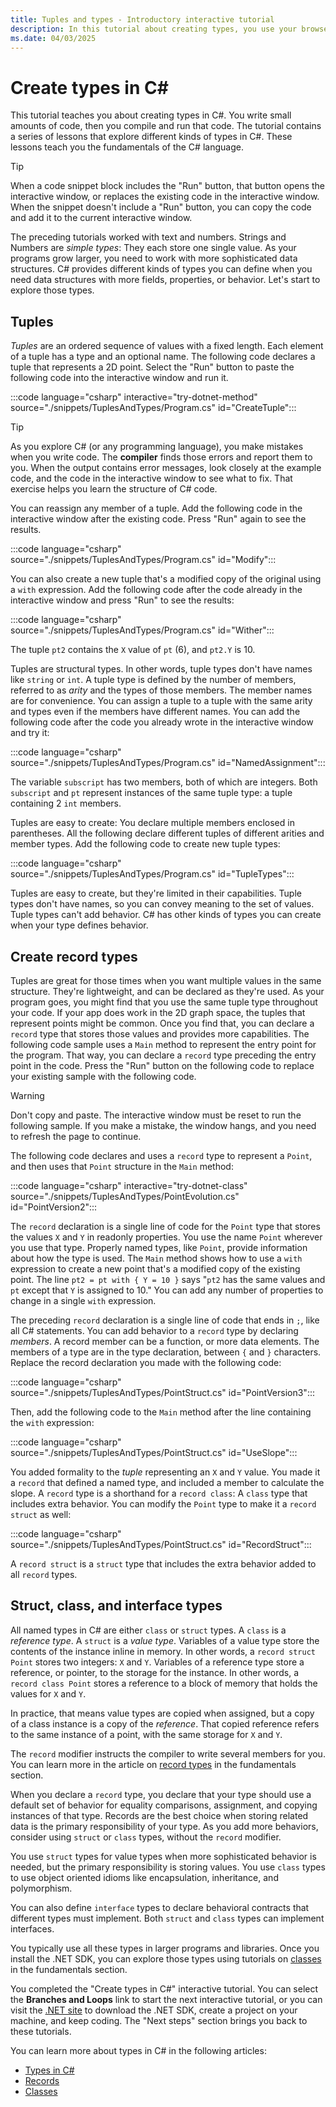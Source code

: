 ```yaml
---
title: Tuples and types - Introductory interactive tutorial
description: In this tutorial about creating types, you use your browser to learn C# interactively. You're going to write C# code and see the results of compiling and running your code directly in the browser.
ms.date: 04/03/2025
---
```

# Create types in C\#

This tutorial teaches you about creating types in C#. You write small amounts of code, then you compile and run that code. The tutorial contains a series of lessons that explore different kinds of types in C#. These lessons teach you the fundamentals of the C# language.

> [!TIP]
>
> When a code snippet block includes the "Run" button, that button opens the interactive window, or replaces the existing code in the interactive window. When the snippet doesn't include a "Run" button, you can copy the code and add it to the current interactive window.

The preceding tutorials worked with text and numbers. Strings and Numbers are *simple types*: They each store one single value. As your programs grow larger, you need to work with more sophisticated data structures. C# provides different kinds of types you can define when you need data structures with more fields, properties, or behavior. Let's start to explore those types.

## Tuples

*Tuples* are an ordered sequence of values with a fixed length. Each element of a tuple has a type and an optional name. The following code declares a tuple that represents a 2D point. Select the "Run" button to paste the following code into the interactive window and run it.

:::code language="csharp" interactive="try-dotnet-method" source="./snippets/TuplesAndTypes/Program.cs" id="CreateTuple":::

> [!TIP]
>
> As you explore C# (or any programming language), you make mistakes when you write code. The **compiler** finds those errors and report them to you. When the output contains error messages, look closely at the example code, and the code in the interactive window to see what to fix. That exercise helps you learn the structure of C# code.

You can reassign any member of a tuple. Add the following code in the interactive window after the existing code. Press "Run" again to see the results.

:::code language="csharp" source="./snippets/TuplesAndTypes/Program.cs" id="Modify":::

You can also create a new tuple that's a modified copy of the original using a `with` expression. Add the following code after the code already in the interactive window and press "Run" to see the results:

:::code language="csharp" source="./snippets/TuplesAndTypes/Program.cs" id="Wither":::

The tuple `pt2` contains the `X` value of `pt` (6), and `pt2.Y` is 10.

Tuples are structural types. In other words, tuple types don't have names like `string` or `int`. A tuple type is defined by the number of members, referred to as *arity* and the types of those members. The member names are for convenience. You can assign a tuple to a tuple with the same arity and types even if the members have different names. You can add the following code after the code you already wrote in the interactive window and try it:

:::code language="csharp" source="./snippets/TuplesAndTypes/Program.cs" id="NamedAssignment":::

The variable `subscript` has two members, both of which are integers. Both `subscript` and `pt` represent instances of the same tuple type: a tuple containing 2 `int` members.

Tuples are easy to create: You declare multiple members enclosed in parentheses. All the following declare different tuples of different arities and member types. Add the following code to create new tuple types:

:::code language="csharp" source="./snippets/TuplesAndTypes/Program.cs" id="TupleTypes":::

Tuples are easy to create, but they're limited in their capabilities. Tuple types don't have names, so you can convey meaning to the set of values. Tuple types can't add behavior. C# has other kinds of types you can create when your type defines behavior.

## Create record types

Tuples are great for those times when you want multiple values in the same structure. They're lightweight, and can be declared as they're used. As your program goes, you might find that you use the same tuple type throughout your code. If your app does work in the 2D graph space, the tuples that represent points might be common. Once you find that, you can declare a `record` type that stores those values and provides more capabilities. The following code sample uses a `Main` method to represent the entry point for the program. That way, you can declare a `record` type preceding the entry point in the code. Press the "Run" button on the following code to replace your existing sample with the following code.

> [!WARNING]
>
> Don't copy and paste. The interactive window must be reset to run the following sample. If you make a mistake, the window hangs, and you need to refresh the page to continue.

The following code declares and uses a `record` type to represent a `Point`, and then uses that `Point` structure in the `Main` method:

:::code language="csharp" interactive="try-dotnet-class" source="./snippets/TuplesAndTypes/PointEvolution.cs" id="PointVersion2":::

The `record` declaration is a single line of code for the `Point` type that stores the values `X` and `Y` in readonly properties. You use the name `Point` wherever you use that type. Properly named types, like `Point`, provide information about how the type is used. The `Main` method shows how to use a `with` expression to create a new point that's a modified copy of the existing point. The line `pt2 = pt with { Y = 10 }` says "`pt2` has the same values and `pt` except that `Y` is assigned to 10." You can add any number of properties to change in a single `with` expression.

The preceding `record` declaration is a single line of code that ends in `;`, like all C# statements. You can add behavior to a `record` type by declaring *members*. A record member can be a function, or more data elements. The members of a type are in the type declaration, between `{` and  `}` characters. Replace the record declaration you made with the following code:

:::code language="csharp" source="./snippets/TuplesAndTypes/PointStruct.cs" id="PointVersion3":::

Then, add the following code to the `Main` method after the line containing the `with` expression:

:::code language="csharp" source="./snippets/TuplesAndTypes/PointStruct.cs" id="UseSlope":::

You added formality to the *tuple* representing an `X` and `Y` value. You made it a `record` that defined a named type, and included a member to calculate the slope. A `record` type is a shorthand for a `record class`: A `class` type that includes extra behavior. You can modify the `Point` type to make it a `record struct` as well:

:::code language="csharp" source="./snippets/TuplesAndTypes/PointStruct.cs" id="RecordStruct":::

A `record struct` is a `struct` type that includes the extra behavior added to all `record` types.

## Struct, class, and interface types

All named types in C# are either `class` or `struct` types. A `class` is a *reference type*. A `struct` is a *value type*. Variables of a value type store the contents of the instance inline in memory. In other words, a `record struct Point` stores two integers: `X` and `Y`. Variables of a reference type store a reference, or pointer, to the storage for the instance. In other words, a `record class Point` stores a reference to a block of memory that holds the values for `X` and `Y`.

In practice, that means value types are copied when assigned, but a copy of a class instance is a copy of the *reference*. That copied reference refers to the same instance of a point, with the same storage for `X` and `Y`.

The `record` modifier instructs the compiler to write several members for you. You can learn more in the article on [record types](../../fundamentals/types/records.md) in the fundamentals section.

When you declare a `record` type, you declare that your type should use a default set of behavior for equality comparisons, assignment, and copying instances of that type. Records are the best choice when storing related data is the primary responsibility of your type. As you add more behaviors, consider using `struct` or `class` types, without the `record` modifier.

You use `struct` types for value types when more sophisticated behavior is needed, but the primary responsibility is storing values. You use `class` types to use object oriented idioms like encapsulation, inheritance, and polymorphism.

You can also define `interface` types to declare behavioral contracts that different types must implement. Both `struct` and `class` types can implement interfaces.

You typically use all these types in larger programs and libraries. Once you install the .NET SDK, you can explore those types using tutorials on [classes](../../fundamentals/tutorials/classes.md) in the fundamentals section.

You completed the "Create types in C#" interactive tutorial. You can select the **Branches and Loops** link to start the next interactive tutorial, or you can visit the [.NET site](https://dotnet.microsoft.com/learn/dotnet/hello-world-tutorial/intro) to download the .NET SDK, create a project on your machine, and keep coding. The "Next steps" section brings you back to these tutorials.

You can learn more about types in C# in the following articles:

- [Types in C#](../../fundamentals/types/index.md)
- [Records](../../fundamentals/types/records.md)
- [Classes](../../fundamentals/types/classes.md)
